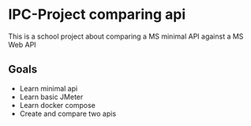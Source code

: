 # IPC-Project comparing api
 This is a school project about comparing a MS minimal API against a MS Web API

## Goals
- Learn minimal api
- Learn basic JMeter
- Learn docker compose
- Create and compare two apis 
